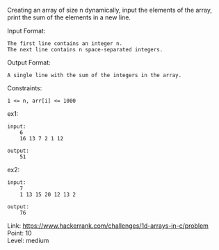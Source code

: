 Creating an array of size n dynamically, input the elements of the array, print the sum of the elements in a new line.

Input Format:

	The first line contains an integer n.
	The next line contains n space-separated integers.

Output Format:

	A single line with the sum of the integers in the array.

Constraints:

	1 <= n, arr[i] <= 1000

ex1:

	input:
		6
		16 13 7 2 1 12

	output:
		51

ex2:

	input:
		7
		1 13 15 20 12 13 2

	output:
		76

Link: https://www.hackerrank.com/challenges/1d-arrays-in-c/problem<br />
Point: 10<br />
Level: medium